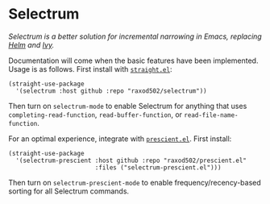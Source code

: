 # Selectrum

*Selectrum is a better solution for incremental narrowing in Emacs,
replacing [Helm](https://github.com/emacs-helm/helm) and
[Ivy](https://github.com/abo-abo/swiper).*

Documentation will come when the basic features have been implemented.
Usage is as follows. First install with
[`straight.el`](https://github.com/raxod502/straight.el):

    (straight-use-package
      '(selectrum :host github :repo "raxod502/selectrum"))

Then turn on `selectrum-mode` to enable Selectrum for anything that
uses `completing-read-function`, `read-buffer-function`, or
`read-file-name-function`.

For an optimal experience, integrate with
[`prescient.el`](https://github.com/raxod502/prescient.el). First
install:

    (straight-use-package
      '(selectrum-prescient :host github :repo "raxod502/prescient.el"
                            :files ("selectrum-prescient.el")))

Then turn on `selectrum-prescient-mode` to enable
frequency/recency-based sorting for all Selectrum commands.
